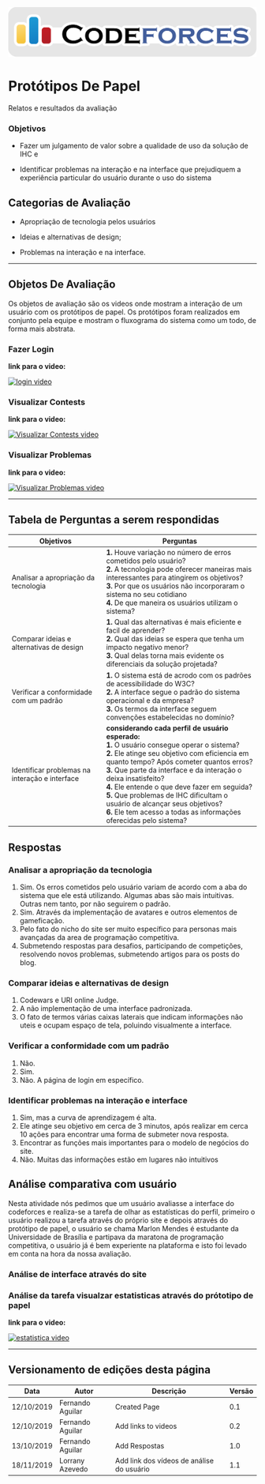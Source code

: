 <span style="margin-left: 0%; padding-top: 3%;">![Codeforces Logo](../images/codeforces.png)</span>

# Protótipos De Papel 
Relatos e resultados da avaliação 

### Objetivos
* Fazer um julgamento de valor sobre a qualidade de uso da solução de IHC e 

* Identificar problemas na interação e na interface que prejudiquem a experiência particular do usuário durante o uso do sistema

## Categorias de Avaliação

* Apropriação de tecnologia pelos usuários

* Ideias e alternativas de design;

* Problemas na interação e na interface.

***

## Objetos De Avaliação
Os objetos de avaliação são os videos onde mostram a interação de um usuário com os protótipos de papel. Os protótipos foram realizados em conjunto pela equipe e mostram o fluxograma do sistema como um todo, de forma mais abstrata.

### Fazer Login
**link para o video:**

[![login video](http://img.youtube.com/vi/Z2vHAOt55Sc/0.jpg)](http://www.youtube.com/watch?v=Z2vHAOt55Sc "Login - Prototipo de Papel ")

### Visualizar Contests

**link para o video:**

[![Visualizar Contests video](http://img.youtube.com/vi/vCotdC0vYpI/0.jpg)](http://www.youtube.com/watch?v=vCotdC0vYpI "Visualizar Contests - Prototipo de Papel ")

### Visualizar Problemas

**link para o video:**

[![Visualizar Problemas video](http://img.youtube.com/vi/Nn_hkbsTcrc/0.jpg)](http://www.youtube.com/watch?v=Nn_hkbsTcrc "Visualizar Problemas - Prototipo de Papel ")


*** 

## Tabela de Perguntas a serem respondidas
| Objetivos | Perguntas | 
|------|-------|
| Analisar a apropriação da tecnologia | **1.** Houve variação no número de erros cometidos pelo usuário? </br>  **2.** A tecnologia pode oferecer maneiras mais interessantes para atingirem os objetivos? </br> **3.** Por que os usuários não incorporaram o sistema no seu cotidiano </br> **4.** De que maneira os usuários utilizam o sistema? </br> | 
| Comparar ideias e alternativas de design | **1.** Qual das alternativas é mais eficiente e facil de aprender? </br> **2.** Qual das ideias se espera que tenha um impacto negativo menor? </br> **3.** Qual delas torna mais evidente os diferenciais da solução projetada? </br> |
| Verificar a conformidade com um padrão | **1.** O sistema está de acrodo com os padrões de acessibilidade do W3C? </br> **2.** A interface segue o padrão do sistema operacional e da empresa?</br> **3.** Os termos da interface seguem convenções estabelecidas no domínio? </br> |
| Identificar problemas na interação e interface | __considerando cada perfil de usuário esperado:__ </br> **1.** O usuário consegue operar o sistema? </br> **2.** Ele atinge seu objetivo com eficiencia em quanto tempo? Após cometer quantos erros? </br>  **3.** Que parte da interface e da interação o deixa insatisfeito? </br> **4.** Ele entende o que deve fazer em seguida?</br> **5.** Que problemas de IHC dificultam o usuário de alcançar seus objetivos? </br> **6.** Ele tem acesso a todas as informações oferecidas pelo sistema? </br>|

## Respostas

### Analisar a apropriação da tecnologia

1. Sim. Os erros cometidos pelo usuário variam de acordo com a aba do sistema que ele está utilizando. Algumas abas são mais intuitivas. Outras nem tanto, por não seguirem o padrão.
2. Sim. Através da implementação de avatares e outros elementos de gameficação.
3. Pelo fato do nicho do site ser muito específico para personas mais avançadas da area de programação competitiva.
4. Submetendo respostas para desafios, participando de competições, resolvendo novos problemas, submetendo artigos para os posts do blog.

### Comparar ideias e alternativas de design

1. Codewars e URI online Judge.
2. A não implementação de uma interface padronizada.
3. O fato de termos várias caixas laterais que indicam informações não uteis e ocupam espaço de tela, poluindo visualmente a interface.

### Verificar a conformidade com um padrão

1. Não.
2. Sim.
3. Não. A página de login em específico.

### Identificar problemas na interação e interface

1. Sim, mas a curva de aprendizagem é alta.
2. Ele atinge seu objetivo em cerca de 3 minutos, após realizar em cerca 10 ações para encontrar uma forma de submeter nova resposta.
3. Encontrar as funções mais importantes para o modelo de negócios do site.
4. Não. Muitas das informações estão em lugares não intuitivos

## Análise comparativa com usuário

Nesta atividade nós pedimos que um usuário avaliasse a interface do codeforces e realiza-se a tarefa de olhar as estatísticas do perfil, primeiro o usuário realizou a tarefa através do próprio site e depois através do protótipo de papel, o usuário se chama Marlon Mendes é estudante da Universidade de Brasília e partipava da maratona de programação competitiva, o usuário já é bem experiente na plataforma e isto foi levado em conta na hora da nossa avaliação.

### Análise de interface através do site

### Análise da tarefa visualzar estatisticas através do prótotipo de papel

**link para o video:**

[![estatistica video](https://img.youtube.com/watch?v=KmTGYix-qQs/0.jpg)](https://www.youtube.com/watch?v=KmTGYix-qQs "Protótipo de papel - Codeforces")

***

## Versionamento de edições desta página
| Data | Autor | Descrição | Versão |
|------|-------|-----------|--------|
| 12/10/2019 | Fernando Aguilar | Created Page| 0.1 |
| 12/10/2019 | Fernando Aguilar | Add links to videos | 0.2 |
| 13/10/2019 | Fernando Aguilar | Add Respostas | 1.0 |
| 18/11/2019 | Lorrany Azevedo | Add link dos vídeos de análise do usuário | 1.1 |
